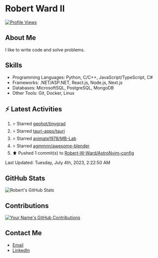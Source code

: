 
# Robert Ward II

[![Profile Views](https://komarev.com/ghpvc/?username=Robert-W-Ward)](https://github.com/Robert-W-Ward)

## About Me
I like to write code and solve problems.

## Skills
- Programming Languages: Python, C/C++, JavaScript/TypeScript, C#
- Frameworks: .NET/ASP.NET, React.js, Node.js, Next.js
- Databases: MicrosoftSQL, PostgreSQL, MongoDB
- Other Tools: Git, Docker, Linux

## :zap: Latest Activities
<!--RECENT_ACTIVITY:start-->
1. ⭐ Starred [geohot/tinygrad](https://github.com/geohot/tinygrad)
2. ⭐ Starred [tauri-apps/tauri](https://github.com/tauri-apps/tauri)
3. ⭐ Starred [animate1978/MB-Lab](https://github.com/animate1978/MB-Lab)
4. ⭐ Starred [agmmnn/awesome-blender](https://github.com/agmmnn/awesome-blender)
5. ⬆️ Pushed 1 commit(s) to [Robert-W-Ward/AstroNvim-config](https://github.com/Robert-W-Ward/AstroNvim-config)
<!--RECENT_ACTIVITY:end-->

<!--RECENT_ACTIVITY:last_update-->
Last Updated: Tuesday, July 4th, 2023, 2:22:50 AM
<!--RECENT_ACTIVITY:last_update_end-->

<!--END_SECTIN:activity-->
## GitHub Stats
![Robert's GitHub Stats](https://github-readme-stats.vercel.app/api?username=Robert-W-Ward&show_icons=true&theme=radical)

## Contributions
[![Your Name's GitHub Contributions](https://github-readme-streak-stats.herokuapp.com/?user=Robert-W-Ward&theme=radical)](https://github.com/your-username)

## Contact Me
- [Email](mailto:robertwesleyward2019@gmail.com)
- [LinkedIn](https://linkedin.com/in/https://www.linkedin.com/in/robert-ward-ii/)
